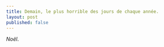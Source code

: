 ```yaml
---
title: Demain, le plus horrible des jours de chaque année.
layout: post
published: false
---
```

*Noël*.

